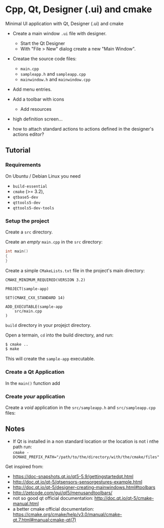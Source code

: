 # Cpp, Qt, Designer (.ui) and cmake

Minimal UI application with Qt, Designer (.ui) and cmake

- Create a main window `.ui` file with designer.
  - Start the Qt Designer
  - With "File > New" dialog create a new "Main Window".
- Creatae the source code files:
  - `main.cpp`
  - `sampleapp.h` and `sampleapp.cpp`
  - `mainwindow.h` and `mainwindow.cpp`

- Add menu entries.
- Add a toolbar with icons
  - Add resources
- high definition screen...
- how to attach standard actions to actions defined in the designer's actions editor?
 
## Tutorial

### Requirements

On Ubuntu / Debian Linux you need

- `build-essential`
- `cmake` (>= 3.2),
- `qtbase5-dev`
- `qttools5-dev`
- `qttools5-dev-tools`

### Setup the project

Create a `src` directory.

Create an _empty_ `main.cpp` in the `src` directory:

```cpp
int main()
{
}
```

Create a simple `CMakeLists.txt` file in the project's main directory:

```
CMAKE_MINIMUM_REQUIRED(VERSION 3.2)

PROJECT(sample-app)

SET(CMAKE_CXX_STANDARD 14)

ADD_EXECUTABLE(sample-app
    src/main.cpp
)
```

`build` directory in your projejct directory.

Open a termain, `cd` into the build directory, and run:

```sh
$ cmake ..
$ make
```

This will create the `sample-app` executable.

### Create a Qt Application

In the `main()` function add 


### Create _your_ application

Create a _void_ application in the `src/sampleapp.h` and `src/sampleapp.cpp` files:

## Notes

- If Qt is installed in a non standard location or the location is not i nthe path run:  
  `cmake -DCMAKE_PREFIX_PATH="/path/to/the/directory/with/the/cmake/files"`

Get inspired from:

- https://doc-snapshots.qt.io/qt5-5.9/gettingstartedqt.html
- http://doc.qt.io/qt-5/qtsensors-sensorgestures-example.html
- http://doc.qt.io/qt-5/designer-creating-mainwindows.html#toolbars
- http://zetcode.com/gui/qt5/menusandtoolbars/
- not so good qt official documentation: http://doc.qt.io/qt-5/cmake-manual.html
- a better cmake official documentation: https://cmake.org/cmake/help/v3.0/manual/cmake-qt.7.html#manual:cmake-qt(7)
